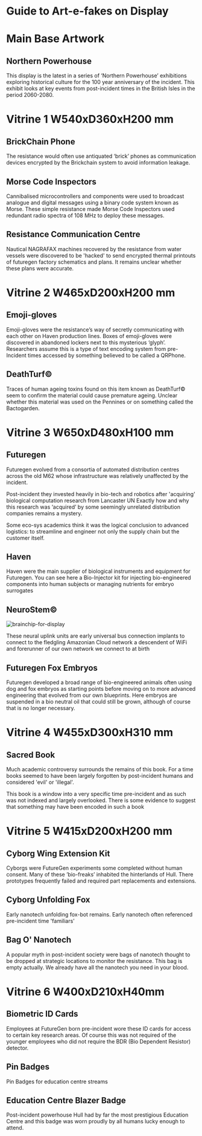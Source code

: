 
# Guide to Art-e-fakes on Display

# Main Base Artwork

## Northern Powerhouse

This display is the latest in a series of 
‘Northern Powerhouse’ exhibitions exploring 
historical culture for the 100 year anniversary of the incident. This exhibit looks at key events from post-incident times in the British Isles in the period 2060-2080.

# Vitrine 1 W540xD360xH200 mm

## BrickChain Phone

The resistance would often use antiquated ‘brick’ phones as communication devices encrypted by the Brickchain system to avoid information leakage.

## Morse Code Inspectors

Cannibalised microcontrollers and components were used to broadcast analogue and digital messages using a binary code system known as Morse. These simple resistance made Morse Code Inspectors used redundant radio spectra of 108 MHz to deploy these messages.

## Resistance Communication Centre

Nautical NAGRAFAX machines recovered by the resistance from water vessels were discovered to be 'hacked' to send encrypted thermal printouts of futuregen factory schematics and plans. It remains unclear whether these plans were accurate.


# Vitrine 2 W465xD200xH200 mm

## Emoji-gloves

Emoji-gloves were the resistance’s way of secretly communicating with each other on Haven production lines. Boxes of emoji-gloves were discovered in abandoned lockers next to this mysterious ‘glyph’. Researchers assume this is a type of text encoding system from pre-Incident times accessed by something believed to be called a QRPhone.

## DeathTurf©

Traces of human ageing toxins found on this item known as DeathTurf© seem to confirm the material could cause premature ageing. Unclear whether this material was used on the Pennines or on something called the Bactogarden.


# Vitrine 3 W650xD480xH100 mm

## Futuregen

Futuregen evolved from a consortia of automated distribution centres across the old M62 whose infrastructure was relatively unaffected by the incident. 

Post-incident they invested heavily in bio-tech and robotics after 
'acquiring' biological computation research from Lancaster UN Exactly how and why this research was ‘acquired’ by some seemingly unrelated distribution companies remains a mystery. 

Some eco-sys academics think it was the logical conclusion to advanced logistics: to streamline and engineer not only the supply chain but the customer itself.

## Haven

Haven were the main supplier of biological instruments and 
equipment for Futuregen. You can see here a Bio-Injector kit for
injecting bio-engineered components into human subjects
or managing nutrients for embryo surrogates

## NeuroStem©

![brainchip-for-display](https://cloud.githubusercontent.com/assets/5999734/12172477/09d9b00e-b549-11e5-825e-5dd3f5ca9050.jpg)

These neural uplink units are early universal bus connection implants to connect to the fledgling Amazonian Cloud 
network a descendent of WiFi and forerunner of our 
own network we connect to at birth

## Futuregen Fox Embryos

Futuregen developed a broad range of bio-engineered animals often using dog and fox embryos as starting points before moving on to more advanced engineering that evolved from our own blueprints. 
Here embryos are suspended in a bio neutral oil that could still be grown, although of course that is no longer necessary.

# Vitrine 4 W455xD300xH310 mm

## Sacred Book

Much academic controversy surrounds the remains of this book. For a time books seemed to have been largely forgotten by post-incident humans and considered 'evil' or 'illegal'.

This book is a window into a very specific time pre-incident and as such was not indexed and largely overlooked. There is some evidence to suggest that something may have been encoded in such a book  

# Vitrine 5 W415xD200xH200 mm

## Cyborg Wing Extension Kit

Cyborgs were FutureGen experiments some completed without human consent. Many of these ’bio-freaks’ inhabited the hinterlands of Hull. There prototypes frequently failed and required part replacements and extensions.

## Cyborg Unfolding Fox

Early nanotech unfolding fox-bot remains. Early 
nanotech often referenced pre-incident time 'familiars'

## Bag O' Nanotech

A popular myth in post-incident society were bags of nanotech thought to be dropped at strategic locations to monitor the resistance. This bag is empty actually. We already have 
all the nanotech you need in your blood.

# Vitrine 6 W400xD210xH40mm

## Biometric ID Cards

Employees at FutureGen born pre-incident wore these ID cards for access to certain key research areas. Of course this was not required of the younger employees who did not require the BDR (Bio Dependent Resistor) detector.

## Pin Badges
Pin Badges for education centre streams

## Education Centre Blazer Badge

Post-incident powerhouse Hull had by far the most prestigious Education Centre and this badge was worn proudly by all humans lucky enough to attend.


